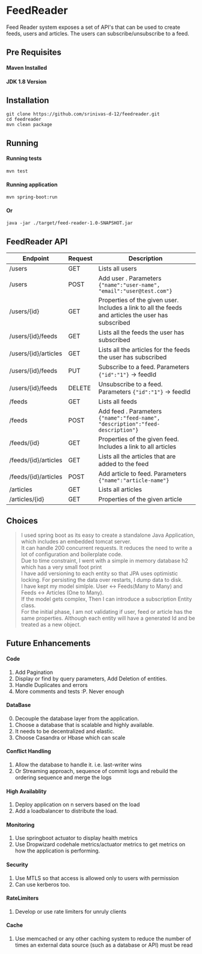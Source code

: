 # FeedReader

Feed Reader system exposes a set of API's that can be used to create feeds, users and articles. The users can subscribe/unsubscribe to a feed. 

## Pre Requisites
#### Maven Installed
#### JDK 1.8 Version

## Installation
```
git clone https://github.com/srinivas-d-12/feedreader.git
cd feedreader
mvn clean package
```

## Running 
#### Running tests
```
mvn test
```
#### Running application 
```
mvn spring-boot:run
```
#### Or 
```
java -jar ./target/feed-reader-1.0-SNAPSHOT.jar 
```

## FeedReader API

| Endpoint      | Request       | Description  |
| ------------- | ------------- |------------- |
| /users  | GET           | Lists all users |
| /users  | POST           | Add user . Parameters `{"name":"user-name", "email":"user@test.com"}` |
| /users/{id}  | GET           | Properties of the given user. Includes a link to all the feeds and articles the user has subscribed |
| /users/{id}/feeds | GET           | Lists all the feeds the user has subscribed  |
| /users/{id}/articles | GET           | Lists all the articles for the feeds the user has subscribed  |
| /users/{id}/feeds | PUT           | Subscribe to a feed. Parameters `{"id":"1"}` -> feedId  |
| /users/{id}/feeds | DELETE           | Unsubscribe to a feed. Parameters `{"id":"1"}` -> feedId  |
| /feeds  | GET           | Lists all feeds |
| /feeds  | POST           | Add feed . Parameters `{"name":"feed-name", "description":"feed-description"}` |
| /feeds/{id}  | GET           | Properties of the given feed. Includes a link to all articles |
| /feeds/{id}/articles | GET           | Lists all the articles that are added to the feed  |
| /feeds/{id}/articles | POST           | Add article to feed. Parameters `{"name":"article-name"}` |
| /articles  | GET           | Lists all articles |
| /articles/{id}  | GET           | Properties of the given article |

## Choices
> I used spring boot as its easy to create a standalone Java Application, which includes an embedded tomcat server. </br>
> It can handle 200 concurrent requests. It reduces the need to write a lot of configuration and boilerplate code. </br>
> Due to time constraint, I went with a simple in memory database h2 which has a very small foot print </br>
> I have add versioning to each entity so that JPA uses optimistic locking.
> For persisting the data over restarts, I dump data to disk.</br>
> I have kept my model simlple. User <-> Feeds(Many to Many) and Feeds <-> Articles (One to Many).</br>
> If the model gets complex, Then I can introduce a subscription Entity class.</br>
> For the initial phase, I am not validating if user, feed or article has the same properties. Although each entity will have a generated Id and be treated as a new object. </br>

## Future Enhancements
#### Code
1.  Add Pagination
2.  Display or find by query parameters, Add Deletion of entities.
3.  Handle Duplicates and  errors
4.  More comments and tests :P. Never enough

#### DataBase 
0. Decouple the database layer from the application. 
1. Choose a database that is scalable and highly available. 
2. It needs to be decentralized and elastic. 
3. Choose Casandra or Hbase which can scale 

#### Conflict Handling 
1. Allow the database to handle it. i.e. last-writer wins 
2. Or Streaming approach, sequence of commit logs and rebuild the ordering sequence and merge the logs

#### High Availablity 
1. Deploy application on n servers based on the load
2. Add a loadbalancer to distribute the load. 

#### Monitoring
1. Use springboot actuator to display health metrics 
2. Use Dropwizard codehale metrics/actuator metrics to get metrics on how the application is performing. 

#### Security 
1. Use MTLS so that access is allowed only to users with permission
2. Can use kerberos too. 

#### RateLimiters
1. Develop or use rate limiters for unruly clients 

#### Cache 
1. Use memcached or any other caching system to reduce the number of times an external data source (such as a database or API) must be read













